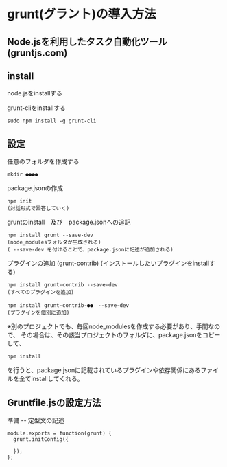 # grunt(グラント)の導入方法

## Node.jsを利用したタスク自動化ツール(gruntjs.com)

## install

node.jsをinstallする

grunt-cliをinstallする

    sudo npm install -g grunt-cli


## 設定

任意のフォルダを作成する

    mkdir ●●●●

package.jsonの作成

    npm init
    (対話形式で回答していく)

gruntのinstall　及び　package.jsonへの追記

    npm install grunt --save-dev
    (node_modulesフォルダが生成される)
    ( --save-dev を付けることで、package.jsonに記述が追加される)


プラグインの追加 (grunt-contrib)
(インストールしたいプラグインをinstallする)

    npm install grunt-contrib --save-dev
    (すべてのプラグインを追加)

    npm install grunt-contrib-●●　--save-dev
    (プラグインを個別に追加)

※別のプロジェクトでも、毎回node_modulesを作成する必要があり、手間なので、
その場合は、その該当プロジェクトのフォルダに、package.jsonをコピーして、

    npm install

を行うと、package.jsonに記載されているプラグインや依存関係にあるファイルを全てinstallしてくれる。


## Gruntfile.jsの設定方法

準備 -- 定型文の記述

    module.exports = function(grunt) {
      grunt.initConfig({

      });
    };

